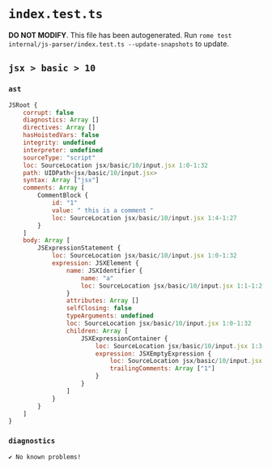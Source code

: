 # `index.test.ts`

**DO NOT MODIFY**. This file has been autogenerated. Run `rome test internal/js-parser/index.test.ts --update-snapshots` to update.

## `jsx > basic > 10`

### `ast`

```javascript
JSRoot {
	corrupt: false
	diagnostics: Array []
	directives: Array []
	hasHoistedVars: false
	integrity: undefined
	interpreter: undefined
	sourceType: "script"
	loc: SourceLocation jsx/basic/10/input.jsx 1:0-1:32
	path: UIDPath<jsx/basic/10/input.jsx>
	syntax: Array ["jsx"]
	comments: Array [
		CommentBlock {
			id: "1"
			value: " this is a comment "
			loc: SourceLocation jsx/basic/10/input.jsx 1:4-1:27
		}
	]
	body: Array [
		JSExpressionStatement {
			loc: SourceLocation jsx/basic/10/input.jsx 1:0-1:32
			expression: JSXElement {
				name: JSXIdentifier {
					name: "a"
					loc: SourceLocation jsx/basic/10/input.jsx 1:1-1:2
				}
				attributes: Array []
				selfClosing: false
				typeArguments: undefined
				loc: SourceLocation jsx/basic/10/input.jsx 1:0-1:32
				children: Array [
					JSXExpressionContainer {
						loc: SourceLocation jsx/basic/10/input.jsx 1:3-1:28
						expression: JSXEmptyExpression {
							loc: SourceLocation jsx/basic/10/input.jsx 1:4-1:4
							trailingComments: Array ["1"]
						}
					}
				]
			}
		}
	]
}
```

### `diagnostics`

```
✔ No known problems!

```
